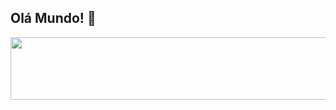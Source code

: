 ## Olá Mundo! 👋
<a href="https://www.youtube.com/">
 <img height = "100px" width="1015px" src="https://github.com/jonatasportela/work-shit/blob/d6ff6e58a5db79bf924c697da881c095c11abf7b/buy-me-a-coffe-512x512.png"> 
</a>
<!--https://www.youtube.com/
**jonatasportela/jonatasportela** is a ✨ _special_ ✨ repository because its `README.md` (this file) appears on your GitHub profile.

Here are some ideas to get you started:

- 🔭 I’m currently working on ...
- 🌱 I’m currently learning ...
- 👯 I’m looking to collaborate on ...
- 🤔 I’m looking for help with ...
- 💬 Ask me about ...
- 📫 How to reach me: ...
- 😄 Pronouns: ...
- ⚡ Fun fact: ...
-->
